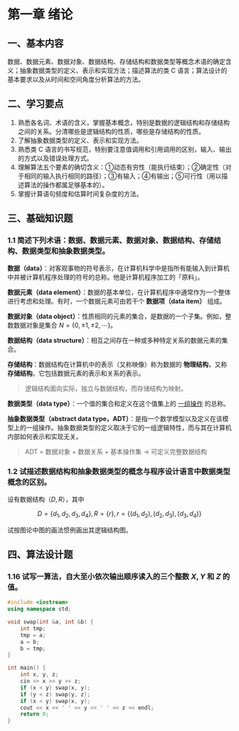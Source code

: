# 第一章 绪论

## 一、基本内容

数据、数据元素、数据对象、数据结构、存储结构和数据类型等概念术语的确定含义；抽象数据类型的定义、表示和实现方法；描述算法的类 C 语言；算法设计的基本要求以及从时间和空间角度分析算法的方法。

## 二、学习要点

1. 熟悉各名词、术语的含义，掌握基本概念，特别是数据的逻辑结构和存储结构之间的关系。分清哪些是逻辑结构的性质，哪些是存储结构的性质。
2. 了解抽象数据类型的定义、表示和实现方法。
3. 熟悉类 C 语言的书写规范，特别要注意值调用和引用调用的区别，输入、输出的方式以及错误处理方式。
4. 理解算法五个要素的确切含义：①动态有穷性（能执行结束）；②确定性（对于相同的输入执行相同的路径）；③有输入；④有输出；⑤可行性（用以描述算法的操作都属足够基本的）。
5. 掌握计算语句频度和估算时间复杂度的方法。

## 三、基础知识题

### 1.1 简述下列术语：数据、数据元素、数据对象、数据结构、存储结构、数据类型和抽象数据类型。

**数据（data）**：对客观事物的符号表示，在计算机科学中是指所有能输入到计算机中并被计算机程序处理的符号的总称。他是计算机程序加工的「原料」。

**数据元素（data element）**：数据的基本单位，在计算机程序中通常作为一个整体进行考虑和处理。有时，一个数据元素可由若干个 **数据项（data item）** 组成。

**数据对象（data object）**：性质相同的元素的集合，是数据的一个子集。例如，整数数据对象是集合 $N=\{0,\pm1,\pm2,\cdots\}$。

**数据结构（data structure）**：相互之间存在一种或多种特定关系的数据元素的集合。

**存储结构**：数据结构在计算机中的表示（又称映像）称为数据的 **物理结构**，又称 **存储结构**。它包括数据元素的表示和关系的表示。

> 逻辑结构面向实际，独立与数据结构，而存储结构为映射。

**数据类型（data type）**：一个值的集合和定义在这个值集上的 <u>一组操作</u> 的总称。

**抽象数据类型（abstract data type，ADT）**：是指一个数学模型以及定义在该模型上的一组操作。抽象数据类型的定义取决于它的一组逻辑特性，而与其在计算机内部如何表示和实现无关。

> ADT = 数据对象 + 数据关系 + 基本操作集 → 可定义完整数据结构

### 1.2 试描述数据结构和抽象数据类型的概念与程序设计语言中数据类型概念的区别。

设有数据结构$（D,R）$，其中

$$D=\{d_1,d_2,d_3,d_4\},R=\{r\},r=\{(d_1,d_2),(d_2,d_3),(d_3,d_4)\}$$

试按图论中图的画法惯例画出其逻辑结构图。

## 四、算法设计题

### 1.16 试写一算法，自大至小依次输出顺序读入的三个整数 $X,Y$ 和 $Z$ 的值。

```cpp
#include <iostream>
using namespace std;

void swap(int &a, int &b) {
    int tmp;
    tmp = a;
    a = b;
    b = tmp; 
}

int main() {
    int x, y, z;
    cin >> x >> y >> z;
    if (x < y) swap(x, y);
    if (y < z) swap(y, z);
    if (x < y) swap(x, y);
    cout << x << ' ' << y << ' ' << z << endl;
    return 0;
}
```